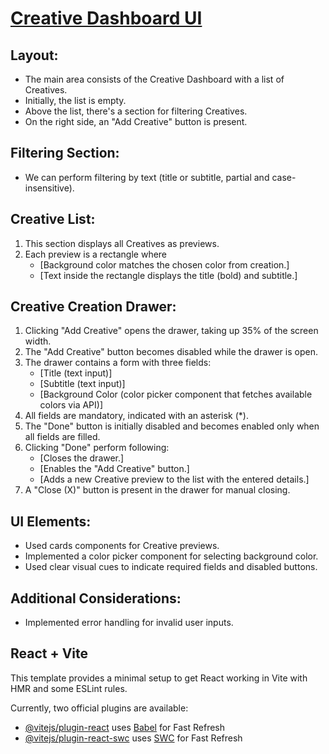 
# [Creative Dashboard UI](https://react-creative-creation-app.vercel.app/)

## Layout:
- The main area consists of the Creative Dashboard with a list of Creatives.
- Initially, the list is empty.
- Above the list, there's a section for filtering Creatives.
- On the right side, an "Add Creative" button is present.


## Filtering Section:
- We can perform filtering by text (title or subtitle, partial and case-insensitive).

## Creative List:
1. This section displays all Creatives as previews.
2. Each preview is a rectangle where
    - [Background color matches the chosen color from creation.]
    - [Text inside the rectangle displays the title (bold) and subtitle.]

## Creative Creation Drawer:
1. Clicking "Add Creative" opens the drawer, taking up 35% of the screen width.
2. The "Add Creative" button becomes disabled while the drawer is open.
3. The drawer contains a form with three fields:
   - [Title (text input)]
   - [Subtitle (text input)]
   - [Background Color (color picker component that fetches available colors via API)]
4. All fields are mandatory, indicated with an asterisk (*).
5. The "Done" button is initially disabled and becomes enabled only when all fields are filled.
6. Clicking "Done" perform following:
   - [Closes the drawer.]
   - [Enables the "Add Creative" button.]
   - [Adds a new Creative preview to the list with the entered details.]
7. A "Close (X)" button is present in the drawer for manual closing.

## UI Elements:
- Used cards components for Creative previews.
- Implemented a color picker component for selecting background color.
- Used clear visual cues to indicate required fields and disabled buttons.

## Additional Considerations:
- Implemented error handling for invalid user inputs.


## React + Vite

This template provides a minimal setup to get React working in Vite with HMR and some ESLint rules.

Currently, two official plugins are available:

- [@vitejs/plugin-react](https://github.com/vitejs/vite-plugin-react/blob/main/packages/plugin-react/README.md) uses [Babel](https://babeljs.io/) for Fast Refresh
- [@vitejs/plugin-react-swc](https://github.com/vitejs/vite-plugin-react-swc) uses [SWC](https://swc.rs/) for Fast Refresh
